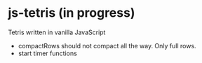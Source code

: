 # js-tetris (in progress)
Tetris written in vanilla JavaScript

- compactRows should not compact all the way. Only full rows.
- start timer functions
